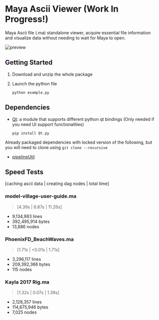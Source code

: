 # Maya Ascii Viewer (Work In Progress!)

Maya Ascii file (.ma) standalone viewer, acquire essential file information
and visualize data without needing to wait for Maya to open.

![preview](https://imgur.com/j6dcujm.png)

## Getting Started

1. Download and unzip the whole package


2. Launch the python file

    ```commandline
    python example.py
    ```
   
## Dependencies

- [Qt](https://github.com/mottosso/Qt.py): a module that supports different
python qt bindings (Only needed if you need UI support functionalities)
    ```
    pip install Qt.py
    ```

Already packaged dependencies with locked version of the following,
but you will need to clone using `git clone --recursive`

- [pipelineUtil](https://github.com/leixingyu/pipelineUtil)

## Speed Tests

[caching ascii data | creating dag nodes | total time]

### model-village-user-guide.ma 

> [4.39s | 6.87s | 11.26s]

- 9,134,983 lines
- 392,495,914 bytes
- 13,886 nodes

### PhoenixFD_BeachWaves.ma 

> [1.71s | <0.01s | 1.71s]

- 3,296,117 lines
- 209,392,366 bytes
- 115 nodes

### Kayla 2017 Rig.ma

> [1.32s | 0.07s | 1.39s]

- 2,128,357 lines
- 114,675,946 bytes
- 7,025 nodes
